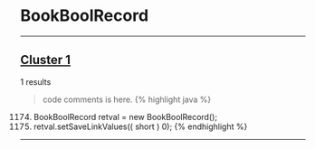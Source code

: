 # BookBoolRecord

***

## [Cluster 1](./1)
1 results
> code comments is here.
{% highlight java %}
1174. BookBoolRecord retval = new BookBoolRecord();
1176. retval.setSaveLinkValues(( short ) 0);
{% endhighlight %}

***

